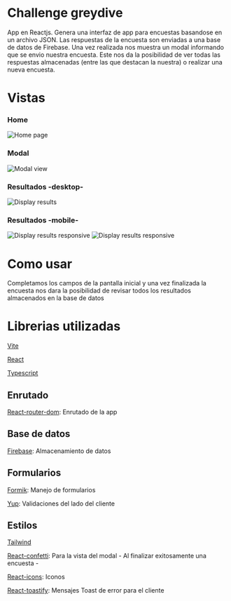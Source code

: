 # Challenge greydive

App en Reactjs. Genera una interfaz de app para encuestas basandose en un archivo JSON.
Las respuestas de la encuesta son enviadas a una base de datos de Firebase.
Una vez realizada nos muestra un modal informando que se envio nuestra encuesta. Este nos da la posibilidad de ver todas las respuestas almacenadas (entre las que destacan la nuestra) o realizar una nueva encuesta.

# Vistas

### Home

![Home page](https://github.com/MartinMaffei95/challenge-greydive/blob/main/public/1673038058339.png)

### Modal

![Modal view](https://github.com/MartinMaffei95/challenge-greydive/blob/main/public/1673038130329.png)

### Resultados -desktop-

![Display results](https://github.com/MartinMaffei95/challenge-greydive/blob/main/public/1673038149957.png)

### Resultados -mobile-

![Display results responsive](https://github.com/MartinMaffei95/challenge-greydive/blob/main/public/1673038242834.png)
![Display results responsive](https://github.com/MartinMaffei95/challenge-greydive/blob/main/public/1673038267737.png)

# Como usar

Completamos los campos de la pantalla inicial y una vez finalizada la encuesta nos dara la posibilidad de revisar todos los resultados almacenados en la base de datos

# Librerias utilizadas

[Vite](https://vitejs.dev/)

[React](https://reactjs.org/)

[Typescript](https://www.typescriptlang.org/)

## Enrutado

[React-router-dom](https://reactrouter.com/): Enrutado de la app

## Base de datos

[Firebase](https://firebase.google.com/): Almacenamiento de datos

## Formularios

[Formik](https://formik.org/): Manejo de formularios

[Yup](https://www.npmjs.com/package/yup): Validaciones del lado del cliente

## Estilos

[Tailwind](https://tailwindcss.com/)

[React-confetti](https://www.npmjs.com/package/react-confetti): Para la vista del modal - Al finalizar exitosamente una encuesta -

[React-icons](https://react-icons.github.io/react-icons/): Iconos

[React-toastify](https://fkhadra.github.io/react-toastify): Mensajes Toast de error para el cliente
